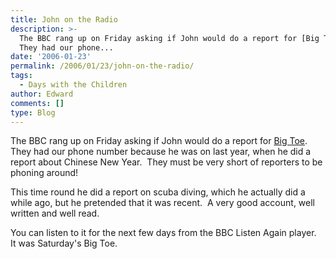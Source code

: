 ```yaml
---
title: John on the Radio
description: >-
  The BBC rang up on Friday asking if John would do a report for [Big Toe][1].
  They had our phone...
date: '2006-01-23'
permalink: /2006/01/23/john-on-the-radio/
tags:
  - Days with the Children
author: Edward
comments: []
type: Blog
---
```


The BBC rang up on Friday asking if John would do a report for [Big
Toe][1]. They had our phone number because he was on last year, when he
did a report about Chinese New Year.  They must be very short of
reporters to be phoning around!

This time round he did a report on scuba diving, which he actually did a
while ago, but he pretended that it was recent.  A very good account,
well written and well read.

You can listen to it for the next few days from the BBC Listen Again
player.  It was Saturday\'s Big Toe.



[1]: https://www.bbc.co.uk/bbc7/bigtoe/
